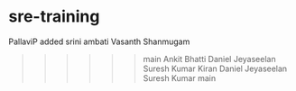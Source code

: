 # sre-training
PallaviP added
srini ambati
Vasanth Shanmugam
>>>>>> main
Ankit Bhatti
Daniel Jeyaseelan
Suresh Kumar
Kiran
Daniel Jeyaseelan
Suresh Kumar
>>>>>> main
